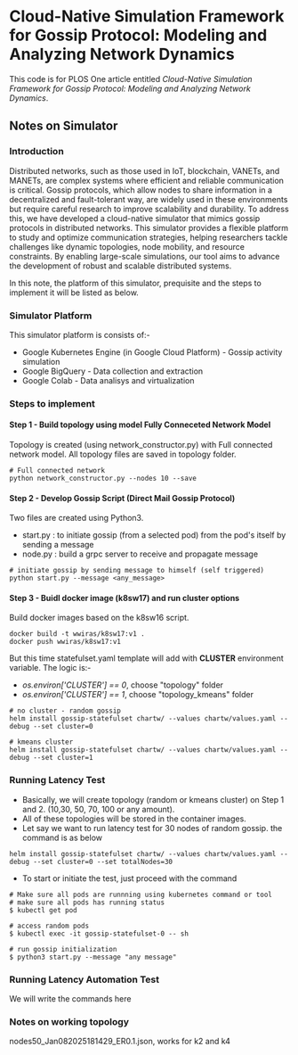 # Cloud-Native Simulation Framework for Gossip Protocol: Modeling and Analyzing Network Dynamics
This code is for PLOS One article entitled *Cloud-Native Simulation Framework for Gossip Protocol: Modeling
and Analyzing Network Dynamics*.

## Notes on Simulator

### Introduction
Distributed networks, such as those used in IoT, blockchain, VANETs, and MANETs, are complex systems where 
efficient and reliable communication is critical. Gossip protocols, which allow nodes to share information 
in a decentralized and fault-tolerant way, are widely used in these environments but require careful research 
to improve scalability and durability. To address this, we have developed a cloud-native simulator that mimics 
gossip protocols in distributed networks. This simulator provides a flexible platform to study and optimize 
communication strategies, helping researchers tackle challenges like dynamic topologies, node mobility, 
and resource constraints. By enabling large-scale simulations, our tool aims to advance the development 
of robust and scalable distributed systems.

In this note, the platform of this simulator, prequisite and the steps to implement it will be listed as below. 

### Simulator Platform 
This simulator platform is consists of:-
- Google Kubernetes Engine (in Google Cloud Platform) - Gossip activity simulation
- Google BigQuery - Data collection and extraction
- Google Colab - Data analisys and virtualization 

### Steps to implement

#### Step 1 - Build topology using model Fully Conneceted Network Model
Topology is created (using network_constructor.py) with Full connected network model. 
All topology files are saved in topology folder. 

```shell
# Full connected network
python network_constructor.py --nodes 10 --save 
```

#### Step 2 - Develop Gossip Script (Direct Mail Gossip Protocol)
Two files are created using Python3.
- start.py : to initiate gossip (from a selected pod) from the pod's itself by sending a message
- node.py : build a grpc server to receive and propagate message

```shell
# initiate gossip by sending message to himself (self triggered)
python start.py --message <any_message>
```
#### Step 3 - Buidl docker image (k8sw17) and run cluster options

Build docker images based on the k8sw16 script. 
```
docker build -t wwiras/k8sw17:v1 .
docker push wwiras/k8sw17:v1
```

But this time statefulset.yaml template will add with **CLUSTER** environment variable. The logic is:-
- *os.environ['CLUSTER'] == 0*, choose "topology" folder
- *os.environ['CLUSTER'] == 1*, choose "topology_kmeans" folder
```
# no cluster - random gossip
helm install gossip-statefulset chartw/ --values chartw/values.yaml --debug --set cluster=0
```
```
# kmeans cluster
helm install gossip-statefulset chartw/ --values chartw/values.yaml --debug --set cluster=1
```

### Running Latency Test

- Basically, we will create topology (random or kmeans cluster) on Step 1 and 2. (10,30, 50, 70, 100 or any amount).
- All of these topologies will be stored in the container images.
- Let say we want to run latency test for 30 nodes of random gossip. the command is as below 
```shell
helm install gossip-statefulset chartw/ --values chartw/values.yaml --debug --set cluster=0 --set totalNodes=30
```
- To start or initiate the test, just proceed with the command
```shell
# Make sure all pods are runnning using kubernetes command or tool
# make sure all pods has running status
$ kubectl get pod

# access random pods
$ kubectl exec -it gossip-statefulset-0 -- sh

# run gossip initialization 
$ python3 start.py --message "any message" 
```

### Running Latency Automation Test
We will write the commands here

### Notes on working topology
nodes50_Jan082025181429_ER0.1.json, works for k2 and k4